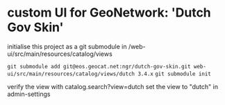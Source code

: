 # custom UI for GeoNetwork: 'Dutch Gov Skin'

initialise this project as a git submodule in /web-ui/src/main/resources/catalog/views

`git submodule add git@eos.geocat.net:ngr/dutch-gov-skin.git web-ui/src/main/resources/catalog/views/dutch 3.4.x`
`git submodule init`

verify the view with catalog.search?view=dutch
set the view to "dutch" in admin-settings